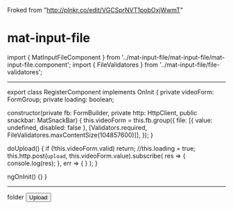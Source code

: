 Froked from "http://plnkr.co/edit/VGCSprNVT1pobOxjWwmT"
# mat-input-file

import { MatInputFileComponent } from '../mat-input-file/mat-input-file/mat-input-file.component';
import { FileValidatores } from '../mat-input-file/file-validatores';



--------------

export class RegisterComponent implements OnInit {
  private videoForm: FormGroup;
  private loading: boolean;

  constructor(private fb: FormBuilder, private http: HttpClient, public snackbar: MatSnackBar) {
    this.videoForm = this.fb.group({
      file: [{ value: undefined, disabled: false }, [Validators.required, FileValidatores.maxContentSize(104857600)]],
    });
  }

  doUpload() {
    if (!this.videoForm.valid) return;
    //this.loading = true;
    this.http.post(`upload`, this.videoForm.value).subscribe(
      res => {
        console.log(res);
      },
      err => {
      }
    );
  }

  ngOnInit() {}
}


--------------
<form [formGroup]="videoForm" (ngSubmit)="doUpload()">
  <mat-form-field>
    <mat-input-file #videoFile formControlName="file" placeholder="Video" valuePlaceholder="No file selected" required></mat-input-file>
    <mat-icon matSuffix>folder</mat-icon>
  </mat-form-field>
  <button mat-raised-button [disabled]="videoForm.invalid" fxFlexOffset="20px">Upload</button>
</form>